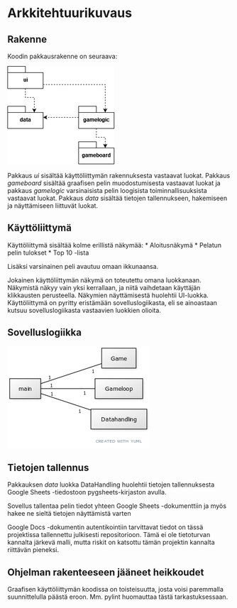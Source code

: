 # Arkkitehtuurikuvaus

## Rakenne

Koodin pakkausrakenne on seuraava:

![Pakkausrakenne](kuvat/pakkauskaavio.png)

Pakkaus *ui* sisältää käyttöliittymän rakennuksesta vastaavat luokat. Pakkaus *gameboard*
sisältää graafisen pelin muodostumisesta vastaavat luokat ja pakkaus *gamelogic*
varsinaisista pelin loogisista toiminnallisuuksista vastaavat luokat. Pakkaus *data* 
sisältää tietojen tallennukseen, hakemiseen ja näyttämiseen liittuvät luokat.

## Käyttöliittymä

Käyttöliittymä sisältää kolme erillistä näkymää:
    * Aloitusnäkymä
    * Pelatun pelin tulokset
    * Top 10 -lista

Lisäksi varsinainen peli avautuu omaan ikkunaansa.

Jokainen käyttöliittymän näkymä on toteutettu omana luokkanaan. Näkymistä näkyy vain yksi kerrallaan,
ja niitä vaihdetaan käyttäjän klikkausten perusteella. Näkymien näyttämisestä huolehtii UI-luokka.
Käyttöliittymä on pyritty eristämään sovelluslogiikasta, eli se ainoastaan kutsuu sovelluslogiikasta
vastaavien luokkien olioita.

## Sovelluslogiikka

![Luokkakaavio](kuvat/luokkakaavio.png)

## Tietojen tallennus

Pakkauksen *data* luokka DataHandling huolehtii tietojen tallennuksesta Google Sheets -tiedostoon
pygsheets-kirjaston avulla.

Sovellus tallentaa pelin tiedot yhteen Google Sheets -dokumenttiin ja myös hakee ne sieltä
tietojen näyttämistä varten

Google Docs -dokumentin autentikointiin tarvittavat tiedot on tässä projektissa tallennettu
julkisesti repositorioon. Tämä ei ole tietoturvan kannalta järkevä malli, mutta riskit on
katsottu tämän projektin kannalta riittävän pieneksi.

## Ohjelman rakenteeseen jääneet heikkoudet

Graafisen käyttöliittymän koodissa on toisteisuutta, josta voisi paremmalla suunnittelulla päästä
eroon. Mm. pylint huomauttaa tästä tarkastuksessaan.